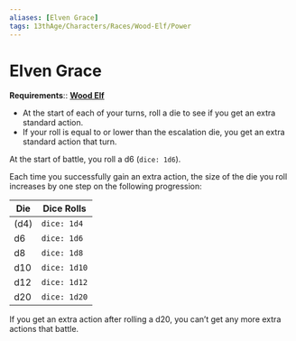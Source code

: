 ```yaml
---
aliases: [Elven Grace]
tags: 13thAge/Characters/Races/Wood-Elf/Power
---
```

# Elven Grace

__Requirements__:: __[Wood Elf](../5-Wood-Elf.md)__

- At the start of each of your turns, roll a die to see if you get an extra standard action. 
- If your roll is equal to or lower than the escalation die, you get an extra standard action that turn.

At the start of battle, you roll a d6 (`dice: 1d6`). 

Each time you successfully gain an extra action, the size of the die you roll increases by one step on the following progression: 

| Die  | Dice Rolls |
| ---- | ------------- |
| (d4) | `dice: 1d4`   |
| d6   | `dice: 1d6`   |
| d8   | `dice: 1d8`   |
| d10  | `dice: 1d10`  |
| d12  | `dice: 1d12`  |
| d20  | `dice: 1d20`              |

If you get an extra action after rolling a d20, you can’t get any more extra actions that battle.